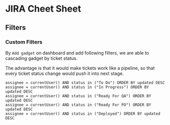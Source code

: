 # JIRA Cheet Sheet

## Filters

### Custom Filters

By `Add gadget` on dashboard and add following filters, we are able to cascading gadget by ticket status.

The advantage is that it would make tickets work like a pipeline, so that every ticket status change would push it into next stage.

```
assignee = currentUser() AND status in ("To Do") ORDER BY updated DESC
assignee = currentUser() AND status in ("In Progress") ORDER BY updated DESC
assignee = currentUser() AND status in ("Ready For QA") ORDER BY updated DESC
assignee = currentUser() AND status in ("Ready For PO") ORDER BY updated DESC
assignee = currentUser() AND status in ("Deployed") ORDER BY updated DESC
```
